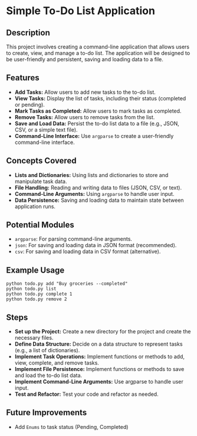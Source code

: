 # Simple To-Do List Application

## Description

This project involves creating a command-line application that allows users to create, view, and manage a to-do list. The application will be designed to be user-friendly and persistent, saving and loading data to a file.

## Features

- **Add Tasks:** Allow users to add new tasks to the to-do list.
- **View Tasks:** Display the list of tasks, including their status (completed or pending).
- **Mark Tasks as Completed:** Allow users to mark tasks as completed.
- **Remove Tasks:** Allow users to remove tasks from the list.
- **Save and Load Data:** Persist the to-do list data to a file (e.g., JSON, CSV, or a simple text file).
- **Command-Line Interface:** Use `argparse` to create a user-friendly command-line interface.

## Concepts Covered

- **Lists and Dictionaries:** Using lists and dictionaries to store and manipulate task data.
- **File Handling:** Reading and writing data to files (JSON, CSV, or text).
- **Command-Line Arguments:** Using `argparse` to handle user input.
- **Data Persistence:** Saving and loading data to maintain state between application runs.

## Potential Modules

- `argparse`: For parsing command-line arguments.
- `json`: For saving and loading data in JSON format (recommended).
- `csv`: For saving and loading data in CSV format (alternative).

## Example Usage

```shell
python todo.py add "Buy groceries --completed"
python todo.py list
python todo.py complete 1
python todo.py remove 2
```

## Steps

- **Set up the Project:** Create a new directory for the project and create the necessary files.
- **Define Data Structure:** Decide on a data structure to represent tasks (e.g., a list of dictionaries).
- **Implement Task Operations:** Implement functions or methods to add, view, complete, and remove tasks.
- **Implement File Persistence:** Implement functions or methods to save and load the to-do list data.
- **Implement Command-Line Arguments:** Use argparse to handle user input.
- **Test and Refactor:** Test your code and refactor as needed.

## Future Improvements

- Add `Enums` to task status (Pending, Completed)
